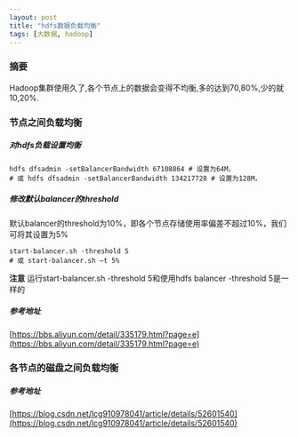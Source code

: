 ```yaml
---
layout: post
title: "hdfs数据负载均衡"
tags: [大数据, hadoop]
---
```

### 摘要
Hadoop集群使用久了,各个节点上的数据会变得不均衡,多的达到70,80%,少的就10,20%.
<!--excerpt-->
### 节点之间负载均衡
##### 对hdfs负载设置均衡
```shell
hdfs dfsadmin -setBalancerBandwidth 67108864 # 设置为64M，
# 或 hdfs dfsadmin -setBalancerBandwidth 134217728 # 设置为128M，
```
##### 修改默认balancer的threshold
默认balancer的threshold为10%，即各个节点存储使用率偏差不超过10%，我们可将其设置为5%
```shell
start-balancer.sh -threshold 5
# 或 start-balancer.sh –t 5%
```
**注意** 运行start-balancer.sh -threshold 5和使用hdfs balancer -threshold 5是一样的
##### 参考地址
[https://bbs.aliyun.com/detail/335179.html?page=e](https://bbs.aliyun.com/detail/335179.html?page=e)
### 各节点的磁盘之间负载均衡
##### 参考地址
[https://blog.csdn.net/lcg910978041/article/details/52601540](https://blog.csdn.net/lcg910978041/article/details/52601540)
